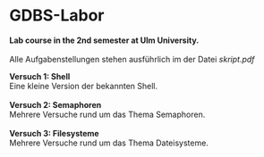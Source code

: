 # GDBS-Labor
**Lab course in the 2nd semester at Ulm University.**<br/>
<br/>
Alle Aufgabenstellungen stehen ausführlich im der Datei *skript.pdf*

**Versuch 1: Shell** <br/>
Eine kleine Version der bekannten Shell.<br/>
<br/>
**Versuch 2: Semaphoren** <br/>
Mehrere Versuche rund um das Thema Semaphoren.<br/>
<br/>
**Versuch 3: Filesysteme** <br/>
Mehrere Versuche rund um das Thema Dateisysteme.<br/>
<br/>
